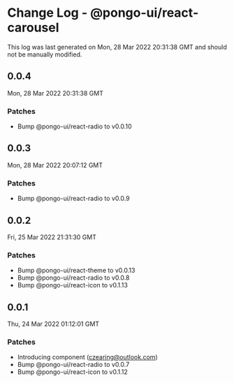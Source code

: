 # Change Log - @pongo-ui/react-carousel

This log was last generated on Mon, 28 Mar 2022 20:31:38 GMT and should not be manually modified.

<!-- Start content -->

## 0.0.4

Mon, 28 Mar 2022 20:31:38 GMT

### Patches

- Bump @pongo-ui/react-radio to v0.0.10

## 0.0.3

Mon, 28 Mar 2022 20:07:12 GMT

### Patches

- Bump @pongo-ui/react-radio to v0.0.9

## 0.0.2

Fri, 25 Mar 2022 21:31:30 GMT

### Patches

- Bump @pongo-ui/react-theme to v0.0.13
- Bump @pongo-ui/react-radio to v0.0.8
- Bump @pongo-ui/react-icon to v0.1.13

## 0.0.1

Thu, 24 Mar 2022 01:12:01 GMT

### Patches

- Introducing component (czearing@outlook.com)
- Bump @pongo-ui/react-radio to v0.0.7
- Bump @pongo-ui/react-icon to v0.1.12
